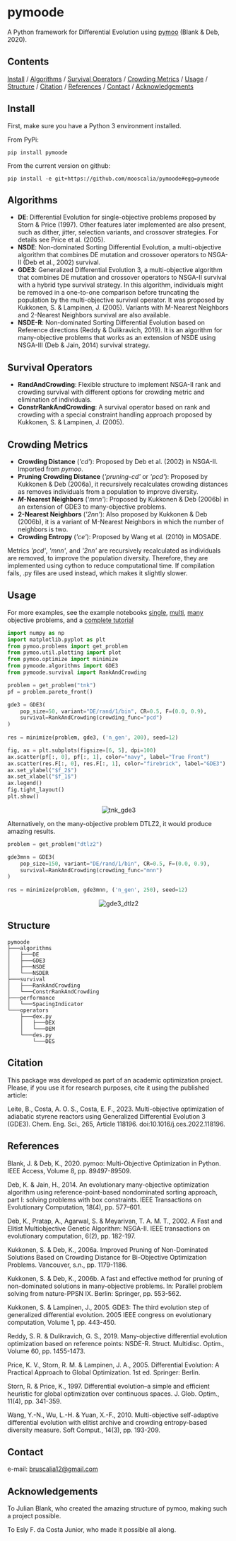 # pymoode
A Python framework for Differential Evolution using [pymoo](https://github.com/anyoptimization/pymoo) (Blank & Deb, 2020).

## Contents
[Install](#install) / [Algorithms](#algorithms) / [Survival Operators](#survival-operators) / [Crowding Metrics](#crowding-metrics) / [Usage](#usage) / [Structure](#structure) / [Citation](#citation) / [References](#references) / [Contact](#contact) / [Acknowledgements](#acknowledgements)

## Install
First, make sure you have a Python 3 environment installed.

From PyPi:
```
pip install pymoode
```

From the current version on github:
```
pip install -e git+https://github.com/mooscalia/pymoode#egg=pymoode
```

## Algorithms
- **DE**: Differential Evolution for single-objective problems proposed by Storn & Price (1997). Other features later implemented are also present, such as dither, jitter, selection variants, and crossover strategies. For details see Price et al. (2005).
- **NSDE**: Non-dominated Sorting Differential Evolution, a multi-objective algorithm that combines DE mutation and crossover operators to NSGA-II (Deb et al., 2002) survival.
- **GDE3**: Generalized Differential Evolution 3, a multi-objective algorithm that combines DE mutation and crossover operators to NSGA-II survival with a hybrid type survival strategy. In this algorithm, individuals might be removed in a one-to-one comparison before truncating the population by the multi-objective survival operator. It was proposed by Kukkonen, S. & Lampinen, J. (2005). Variants with M-Nearest Neighbors and 2-Nearest Neighbors survival are also available.
- **NSDE-R**: Non-dominated Sorting Differential Evolution based on Reference directions (Reddy & Dulikravich, 2019). It is an algorithm for many-objective problems that works as an extension of NSDE using NSGA-III (Deb & Jain, 2014) survival strategy.

## Survival Operators
- **RandAndCrowding**: Flexible structure to implement NSGA-II rank and crowding survival with different options for crowding metric and elimination of individuals.
- **ConstrRankAndCrowding**: A survival operator based on rank and crowding with a special constraint handling approach proposed by Kukkonen, S. & Lampinen, J. (2005).

## Crowding Metrics
- **Crowding Distance** (*'cd'*): Proposed by Deb et al. (2002) in NSGA-II. Imported from *pymoo*.
- **Pruning Crowding Distance** (*'pruning-cd'* or *'pcd'*): Proposed by Kukkonen & Deb (2006a), it recursively recalculates crowding distances as removes individuals from a population to improve diversity.
- ***M*-Nearest Neighbors** (*'mnn'*): Proposed by Kukkonen & Deb (2006b) in an extension of GDE3 to many-objective problems.
- **2-Nearest Neighbors** (*'2nn'*): Also proposed by Kukkonen & Deb (2006b), it is a variant of M-Nearest Neighbors in which the number of neighbors is two.
- **Crowding Entropy** (*'ce'*): Proposed by Wang et al. (2010) in MOSADE.

Metrics *'pcd'*, *'mnn'*, and *'2nn'* are recursively recalculated as individuals are removed, to improve the population diversity. Therefore, they are implemented using cython to reduce computational time. If compilation fails, .py files are used instead, which makes it slightly slower.

## Usage
For more examples, see the example notebooks [single](https://github.com/mooscaliaproject/pymoode/blob/main/notebooks/EXAMPLE_SOO.ipynb), [multi](https://github.com/mooscaliaproject/pymoode/blob/main/notebooks/EXAMPLE_MULTI.ipynb), [many](https://github.com/mooscaliaproject/pymoode/blob/main/notebooks/EXAMPLE_MANY.ipynb) objective problems, and a [complete tutorial](https://github.com/mooscaliaproject/pymoode/blob/main/notebooks/tutorial.ipynb)

```python
import numpy as np
import matplotlib.pyplot as plt
from pymoo.problems import get_problem
from pymoo.util.plotting import plot
from pymoo.optimize import minimize
from pymoode.algorithms import GDE3
from pymoode.survival import RankAndCrowding

problem = get_problem("tnk")
pf = problem.pareto_front()
```

```python
gde3 = GDE3(
    pop_size=50, variant="DE/rand/1/bin", CR=0.5, F=(0.0, 0.9),
    survival=RankAndCrowding(crowding_func="pcd")
)
    
res = minimize(problem, gde3, ('n_gen', 200), seed=12)
```

```python
fig, ax = plt.subplots(figsize=[6, 5], dpi=100)
ax.scatter(pf[:, 0], pf[:, 1], color="navy", label="True Front")
ax.scatter(res.F[:, 0], res.F[:, 1], color="firebrick", label="GDE3")
ax.set_ylabel("$f_2$")
ax.set_xlabel("$f_1$")
ax.legend()
fig.tight_layout()
plt.show()
```

<p align="center">
  <img src="https://github.com/mooscaliaproject/pymoode/raw/main/images/tnk_gde3.png" alt="tnk_gde3"/>
</p>

Alternatively, on the many-objective problem DTLZ2, it would produce amazing results.

```python
problem = get_problem("dtlz2")
```

```python
gde3mnn = GDE3(
    pop_size=150, variant="DE/rand/1/bin", CR=0.5, F=(0.0, 0.9),
    survival=RankAndCrowding(crowding_func="mnn")
)
    
res = minimize(problem, gde3mnn, ('n_gen', 250), seed=12)
```

<p align="center">
  <img src="https://github.com/mooscaliaproject/pymoode/raw/main/images/gde3mnn_example.gif" alt="gde3_dtlz2"/>
</p>

## Structure

```
pymoode
├───algorithms
│   ├───DE
│   ├───GDE3
│   ├───NSDE
│   └───NSDER
├───survival
│   ├───RankAndCrowding
│   └───ConstrRankAndCrowding
├───performance
│   └───SpacingIndicator
└───operators
    ├───dex.py
    │   ├───DEX
    │   └───DEM
    └───des.py
        └───DES
```


## Citation
This package was developed as part of an academic optimization project. Please, if you use it for research purposes, cite it using the published article:

Leite, B., Costa, A. O. S., Costa, E. F., 2023. Multi-objective optimization of adiabatic styrene reactors using Generalized Differential Evolution 3 (GDE3). Chem. Eng. Sci., 265, Article 118196. doi:10.1016/j.ces.2022.118196.

## References
Blank, J. & Deb, K., 2020. pymoo: Multi-Objective Optimization in Python. IEEE Access, Volume 8, pp. 89497-89509.

Deb, K. & Jain, H., 2014. An evolutionary many-objective optimization algorithm using reference-point-based nondominated sorting approach, part I: solving problems with box constraints. IEEE Transactions on Evolutionary Computation, 18(4), pp. 577–601.

Deb, K., Pratap, A., Agarwal, S. & Meyarivan, T. A. M. T., 2002. A Fast and Elitist Multiobjective Genetic Algorithm: NSGA-II. IEEE transactions on evolutionary computation, 6(2), pp. 182-197.

Kukkonen, S. & Deb, K., 2006a. Improved Pruning of Non-Dominated Solutions Based on Crowding Distance for Bi-Objective Optimization Problems. Vancouver, s.n., pp. 1179-1186.

Kukkonen, S. & Deb, K., 2006b. A fast and effective method for pruning of non-dominated solutions in many-objective problems. In: Parallel problem solving from nature-PPSN IX. Berlin: Springer, pp. 553-562.

Kukkonen, S. & Lampinen, J., 2005. GDE3: The third evolution step of generalized differential evolution. 2005 IEEE congress on evolutionary computation, Volume 1, pp. 443-450.

Reddy, S. R. & Dulikravich, G. S., 2019. Many-objective differential evolution optimization based on reference points: NSDE-R. Struct. Multidisc. Optim., Volume 60, pp. 1455-1473.

Price, K. V., Storn, R. M. & Lampinen, J. A., 2005. Differential Evolution: A Practical Approach to Global Optimization. 1st ed. Springer: Berlin.

Storn, R. & Price, K., 1997. Differential evolution–a simple and efficient heuristic for global optimization over continuous spaces. J. Glob. Optim., 11(4), pp. 341-359.

Wang, Y.-N., Wu, L.-H. & Yuan, X.-F., 2010. Multi-objective self-adaptive differential evolution with elitist archive and crowding entropy-based diversity measure. Soft Comput., 14(3), pp. 193-209.

## Contact
e-mail: bruscalia12@gmail.com

## Acknowledgements
To Julian Blank, who created the amazing structure of pymoo, making such a project possible.

To Esly F. da Costa Junior, who made it possible all along.
